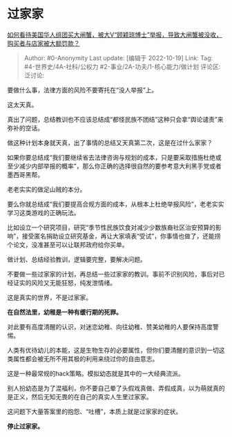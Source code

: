 # 过家家
[如何看待美国华人组团买大闸蟹，被大V“顾颖琼博士”举报，导致大闸蟹被没收，购买者与店家被大额罚款？](https://www.zhihu.com/question/559379293/answer/2720446770)

> Author: #0-Anonymity
> Last update: [编辑于 2022-10-19]
> Link:
> Tag: #4-世界史/4A-社科/公权力 #2-事业/2A-功夫/1-核心能力/做计划
> 评论区:
> 泛讨论:

要做什么事，法律方面的风险不要寄托在“没人举报”上。

这太天真。

真出了问题，总结教训也不应该总结成“都怪民族不团结”这种只会拿“舆论谴责”来弥补的空话。

做这种计划本身就天真，出了事情的总结又天真第二次，这是在过什么家家？

如果你要总结成“我们要继续省去法律咨询与规划的成本，只是要采取措施杜绝或至少减少内部举报的概率”，那么你正确的选择很自然的要参考意大利黑手党或者墨西哥黑帮。

老老实实的做足山贼的本分。

要么你就总结成“我们要提高合规方面的成本，从根本上杜绝举报风险”，老老实实学习这类游戏的正确玩法。

比如设立一个研究项目，研究“季节性民族饮食对减少少数族裔社区治安预算的影响”，接受匿名捐助设立研究基金，再让大家填表“受试”，你事情也做了，还能捞个论文，没准甚至可以让联邦政府给你买单。

做计划、总结经验教训，逻辑要完整，要解决问题。

不要做一些过家家的计划，再总结一些过家家的教训。事前不识别风险，事后对已经证实的风险又无能狂怒，纯发泄情绪。

这是真实的世界，不是过家家。

**在自然法里，幼稚是一种有缓行期的死罪。**

对此要有高度清醒的认识，对迷恋幼稚、向往幼稚、赞美幼稚的人要保持高度警惕。

人类有优待幼儿的本能，这是生物生存的必要属性，但你们要清醒的意识到一切这类属性都会被无所不用其极的利用来绕过你的自由意志。

这是一种最常规的hack策略。模拟幼态就是其中的一大经典流派。

别人扮幼态是为了混福利，你不要自己晕了头假戏真做、弄假成真，以为萌就真的是正义，然后无知无畏的在自己的真实人生里过家家。

这问题下大量答案里的抱怨、“吐槽”，本质上就是过家家的症状。

**停止过家家。**
